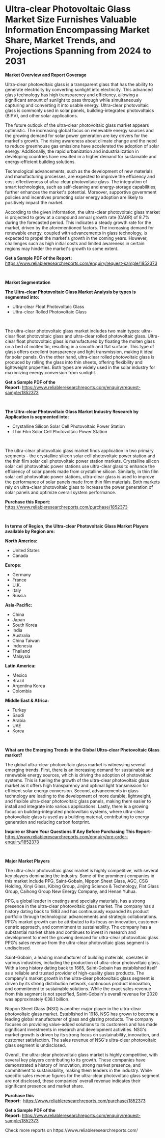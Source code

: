 <p><h1>Ultra-clear Photovoltaic Glass Market Size Furnishes Valuable Information Encompassing Market Share, Market Trends, and Projections Spanning from 2024 to 2031</h1></p><p><strong>Market Overview and Report Coverage</strong></p>
<p><p>Ultra-clear photovoltaic glass is a transparent glass that has the ability to generate electricity by converting sunlight into electricity. This advanced glass technology has high transparency and efficiency, allowing a significant amount of sunlight to pass through while simultaneously capturing and converting it into usable energy. Ultra-clear photovoltaic glass is commonly used in solar panels, building-integrated photovoltaics (BIPV), and other solar applications.</p><p>The future outlook of the ultra-clear photovoltaic glass market appears optimistic. The increasing global focus on renewable energy sources and the growing demand for solar power generation are key drivers for the market's growth. The rising awareness about climate change and the need to reduce greenhouse gas emissions have accelerated the adoption of solar energy. Additionally, the rapid urbanization and industrialization in developing countries have resulted in a higher demand for sustainable and energy-efficient building solutions.</p><p>Technological advancements, such as the development of new materials and manufacturing processes, are expected to improve the efficiency and cost-effectiveness of ultra-clear photovoltaic glass. The integration of smart technologies, such as self-cleaning and energy-storage capabilities, further enhances the market's potential. Moreover, supportive government policies and incentives promoting solar energy adoption are likely to positively impact the market.</p><p>According to the given information, the ultra-clear photovoltaic glass market is projected to grow at a compound annual growth rate (CAGR) of 8.7% during the forecasted period. This indicates a steady growth rate for the market, driven by the aforementioned factors. The increasing demand for renewable energy, coupled with advancements in glass technology, is expected to propel the market's growth in the coming years. However, challenges such as high initial costs and limited awareness in certain regions may hinder the market's growth to some extent.</p></p>
<p><strong>Get a Sample PDF of the Report:</strong> <a href="https://www.reliableresearchreports.com/enquiry/request-sample/1852373">https://www.reliableresearchreports.com/enquiry/request-sample/1852373</a></p>
<p>&nbsp;</p>
<p><strong>Market Segmentation</strong></p>
<p><strong>The Ultra-clear Photovoltaic Glass Market Analysis by types is segmented into:</strong></p>
<p><ul><li>Ultra-clear Float Photovoltaic Glass</li><li>Ultra-clear Rolled Photovoltaic Glass</li></ul></p>
<p>&nbsp;</p>
<p><p>The ultra-clear photovoltaic glass market includes two main types: ultra-clear float photovoltaic glass and ultra-clear rolled photovoltaic glass. Ultra-clear float photovoltaic glass is manufactured by floating the molten glass on a bed of molten tin, resulting in a smooth and flat surface. This type of glass offers excellent transparency and light transmission, making it ideal for solar panels. On the other hand, ultra-clear rolled photovoltaic glass is produced by rolling the glass into thin sheets, offering flexibility and lightweight properties. Both types are widely used in the solar industry for maximizing energy conversion from sunlight.</p></p>
<p><strong>Get a Sample PDF of the Report:</strong>&nbsp;<a href="https://www.reliableresearchreports.com/enquiry/request-sample/1852373">https://www.reliableresearchreports.com/enquiry/request-sample/1852373</a></p>
<p>&nbsp;</p>
<p><strong>The Ultra-clear Photovoltaic Glass Market Industry Research by Application is segmented into:</strong></p>
<p><ul><li>Crystalline Silicon Solar Cell Photovoltaic Power Station</li><li>Thin Film Solar Cell Photovoltaic Power Station</li></ul></p>
<p>&nbsp;</p>
<p><p>The ultra-clear photovoltaic glass market finds application in two primary segments - the crystalline silicon solar cell photovoltaic power station and the thin film solar cell photovoltaic power station markets. Crystalline silicon solar cell photovoltaic power stations use ultra-clear glass to enhance the efficiency of solar panels made from crystalline silicon. Similarly, in thin film solar cell photovoltaic power stations, ultra-clear glass is used to improve the performance of solar panels made from thin film materials. Both markets rely on ultra-clear photovoltaic glass to increase the power generation of solar panels and optimize overall system performance.</p></p>
<p><strong>Purchase this Report:</strong>&nbsp; <a href="https://www.reliableresearchreports.com/purchase/1852373">https://www.reliableresearchreports.com/purchase/1852373</a></p>
<p>&nbsp;</p>
<p><strong>In terms of Region, the Ultra-clear Photovoltaic Glass Market Players available by Region are:</strong></p>
<p>
    <p> <strong> North America: </strong>
        <ul>
            <li>United States</li>
            <li>Canada</li>
        </ul>
        </p> 
    <p> <strong> Europe: </strong>
        <ul>
            <li>Germany</li>
            <li>France</li>
            <li>U.K.</li>
            <li>Italy</li>
            <li>Russia</li>
        </ul>
        </p> 
    <p> <strong> Asia-Pacific: </strong>
        <ul>
            <li>China</li>
            <li>Japan</li>
            <li>South Korea</li>
            <li>India</li>
            <li>Australia</li>
            <li>China Taiwan</li>
            <li>Indonesia</li>
            <li>Thailand</li>
            <li>Malaysia</li>
        </ul>
        </p> 
    <p> <strong> Latin America: </strong>
        <ul>
            <li>Mexico</li>
            <li>Brazil</li>
            <li>Argentina Korea</li>
            <li>Colombia</li>
        </ul>
        </p> 
    <p> <strong> Middle East & Africa: </strong>
        <ul>
            <li>Turkey</li>
            <li>Saudi</li>
            <li>Arabia</li>
            <li>UAE</li>
            <li>Korea</li>
        </ul>
    </p>
    </p>
<p>&nbsp;</p>
<p><strong>What are the Emerging Trends in the Global Ultra-clear Photovoltaic Glass market?</strong></p>
<p><p>The global ultra-clear photovoltaic glass market is witnessing several emerging trends. First, there is an increasing demand for sustainable and renewable energy sources, which is driving the adoption of photovoltaic systems. This is fueling the growth of the ultra-clear photovoltaic glass market as it offers high transparency and optimal light transmission for efficient solar energy conversion. Second, advancements in glass technology are leading to the development of more durable, lightweight, and flexible ultra-clear photovoltaic glass panels, making them easier to install and integrate into various applications. Lastly, there is a growing focus on building-integrated photovoltaic systems, where ultra-clear photovoltaic glass is used as a building material, contributing to energy generation and reducing carbon footprint.</p></p>
<p><strong>Inquire or Share Your Questions If Any Before Purchasing This Report</strong>- <a href="https://www.reliableresearchreports.com/enquiry/pre-order-enquiry/1852373">https://www.reliableresearchreports.com/enquiry/pre-order-enquiry/1852373</a></p>
<p>&nbsp;</p>
<p><strong>Major Market Players</strong></p>
<p><p>The ultra-clear photovoltaic glass market is highly competitive, with several key players dominating the industry. Some of the prominent companies in this market include PPG, Saint-Gobain, Nippon Sheet Glass, AGC, CSG Holding, Xinyi Glass, Kibing Group, Jinjing Science & Technology, Flat Glass Group, Caihong Group New Energy Company, and Henan Yuhua.</p><p>PPG, a global leader in coatings and specialty materials, has a strong presence in the ultra-clear photovoltaic glass market. The company has a history dating back to 1883 and has continuously expanded its product portfolio through technological advancements and strategic collaborations. PPG's market growth can be attributed to its focus on innovation, customer-centric approach, and commitment to sustainability. The company has a substantial market share and continues to invest in research and development to meet the growing demand for ultra-clear photovoltaic glass. PPG's sales revenue from the ultra-clear photovoltaic glass segment is undisclosed.</p><p>Saint-Gobain, a leading manufacturer of building materials, operates in various industries, including the production of ultra-clear photovoltaic glass. With a long history dating back to 1665, Saint-Gobain has established itself as a reliable and trusted provider of high-quality glass products. The company's market growth in the ultra-clear photovoltaic glass segment is driven by its strong distribution network, continuous product innovation, and commitment to sustainable solutions. While the exact sales revenue from this segment is not specified, Saint-Gobain's overall revenue for 2020 was approximately €38.1 billion.</p><p>Nippon Sheet Glass (NSG) is another major player in the ultra-clear photovoltaic glass market. Established in 1918, NSG has grown to become a leading global manufacturer of glass and glazing products. The company focuses on providing value-added solutions to its customers and has made significant investments in research and development activities. NSG's market growth is driven by its strong focus on sustainability, innovation, and customer satisfaction. The sales revenue of NSG's ultra-clear photovoltaic glass segment is undisclosed.</p><p>Overall, the ultra-clear photovoltaic glass market is highly competitive, with several key players contributing to its growth. These companies have demonstrated a history of innovation, strong market presence, and commitment to sustainability, making them leaders in the industry. While specific sales revenue figures for the ultra-clear photovoltaic glass segment are not disclosed, these companies' overall revenue indicates their significant presence and market share.</p></p>
<p><strong>Purchase this Report:</strong>&nbsp;&nbsp;<a href="https://www.reliableresearchreports.com/purchase/1852373">https://www.reliableresearchreports.com/purchase/1852373</a></p>
<p></p>
<p><strong>Get a Sample PDF of the Report:</strong>&nbsp;<a href="https://www.reliableresearchreports.com/enquiry/request-sample/1852373">https://www.reliableresearchreports.com/enquiry/request-sample/1852373</a></p>
<p>Check more reports on https://www.reliableresearchreports.com/</p>